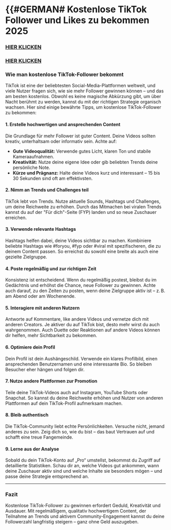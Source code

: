 # **{{#GERMAN# Kostenlose TikTok Follower und Likes zu bekommen 2025**


### [HIER KLICKEN](https://lookerstudio.google.com/s/tDXq_W9LygI)

### [HIER KLICKEN](https://lookerstudio.google.com/s/tDXq_W9LygI)

### Wie man kostenlose TikTok-Follower bekommt

TikTok ist eine der beliebtesten Social-Media-Plattformen weltweit, und viele Nutzer fragen sich, wie sie mehr Follower gewinnen können – und das am besten kostenlos. Obwohl es keine magische Abkürzung gibt, um über Nacht berühmt zu werden, kannst du mit der richtigen Strategie organisch wachsen. Hier sind einige bewährte Tipps, um kostenlose TikTok-Follower zu bekommen:

#### 1. **Erstelle hochwertigen und ansprechenden Content**

Die Grundlage für mehr Follower ist guter Content. Deine Videos sollten kreativ, unterhaltsam oder informativ sein. Achte auf:

* **Gute Videoqualität:** Verwende gutes Licht, klaren Ton und stabile Kameraaufnahmen.
* **Kreativität:** Nutze deine eigene Idee oder gib beliebten Trends deine persönliche Note.
* **Kürze und Prägnanz:** Halte deine Videos kurz und interessant – 15 bis 30 Sekunden sind oft am effektivsten.

#### 2. **Nimm an Trends und Challenges teil**

TikTok lebt von Trends. Nutze aktuelle Sounds, Hashtags und Challenges, um deine Reichweite zu erhöhen. Durch das Mitmachen bei viralen Trends kannst du auf der "Für dich"-Seite (FYP) landen und so neue Zuschauer erreichen.

#### 3. **Verwende relevante Hashtags**

Hashtags helfen dabei, deine Videos sichtbar zu machen. Kombiniere beliebte Hashtags wie #foryou, #fyp oder #viral mit spezifischeren, die zu deinem Content passen. So erreichst du sowohl eine breite als auch eine gezielte Zielgruppe.

#### 4. **Poste regelmäßig und zur richtigen Zeit**

Konsistenz ist entscheidend. Wenn du regelmäßig postest, bleibst du im Gedächtnis und erhöhst die Chance, neue Follower zu gewinnen. Achte auch darauf, zu den Zeiten zu posten, wenn deine Zielgruppe aktiv ist – z. B. am Abend oder am Wochenende.

#### 5. **Interagiere mit anderen Nutzern**

Antworte auf Kommentare, like andere Videos und vernetze dich mit anderen Creators. Je aktiver du auf TikTok bist, desto mehr wirst du auch wahrgenommen. Auch Duette oder Reaktionen auf andere Videos können dir helfen, mehr Sichtbarkeit zu bekommen.

#### 6. **Optimiere dein Profil**

Dein Profil ist dein Aushängeschild. Verwende ein klares Profilbild, einen ansprechenden Benutzernamen und eine interessante Bio. So bleiben Besucher eher hängen und folgen dir.

#### 7. **Nutze andere Plattformen zur Promotion**

Teile deine TikTok-Videos auch auf Instagram, YouTube Shorts oder Snapchat. So kannst du deine Reichweite erhöhen und Nutzer von anderen Plattformen auf dein TikTok-Profil aufmerksam machen.

#### 8. **Bleib authentisch**

Die TikTok-Community liebt echte Persönlichkeiten. Versuche nicht, jemand anderes zu sein. Zeig dich so, wie du bist – das baut Vertrauen auf und schafft eine treue Fangemeinde.

#### 9. **Lerne aus der Analyse**

Sobald du dein TikTok-Konto auf „Pro“ umstellst, bekommst du Zugriff auf detaillierte Statistiken. Schau dir an, welche Videos gut ankommen, wann deine Zuschauer aktiv sind und welche Inhalte sie besonders mögen – und passe deine Strategie entsprechend an.

---

### Fazit

Kostenlose TikTok-Follower zu gewinnen erfordert Geduld, Kreativität und Ausdauer. Mit regelmäßigem, qualitativ hochwertigem Content, der Teilnahme an Trends und aktivem Community-Engagement kannst du deine Followerzahl langfristig steigern – ganz ohne Geld auszugeben.

